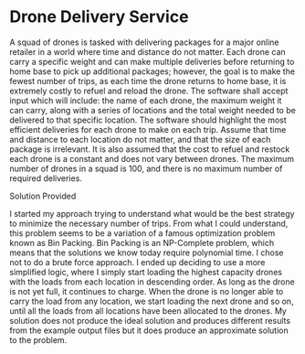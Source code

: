 # Drone Delivery Service

A squad of drones is tasked with delivering packages for a major online retailer in a world where time and distance do not matter.
Each drone can carry a specific weight and can make multiple deliveries before returning to home base to pick up additional packages; however, the goal is to make the fewest number of trips, as each time the drone returns to home base, it is
extremely costly to refuel and reload the drone. The software shall accept input which will include: the name of each drone, the maximum weight it can carry, along with a series of locations and the total weight
needed to be delivered to that specific location. The software should highlight the most efficient deliveries for each drone to make on each trip.
Assume that time and distance to each location do not matter, and that the size of each package is irrelevant. It is also assumed that the cost to refuel and restock each
drone is a constant and does not vary between drones. The maximum number of drones in a squad is 100, and there is no maximum number of required deliveries.

Solution Provided

I started my approach trying to understand what would be the best strategy to minimize the necessary number of trips. From what I could understand, this problem seems to be a variation of a famous optimization problem known as Bin Packing. Bin Packing is an NP-Complete problem, which means that the solutions we know today require polynomial time.
I chose not to do a brute force approach. I ended up deciding to use a more simplified logic, where I simply start loading the highest capacity drones with the loads from each location in descending order. As long as the drone is not yet full, it continues to charge. When the drone is no longer able to carry the load from any location, we start loading the next drone and so on, until all the loads from all locations have been allocated to the drones.
My solution does not produce the ideal solution and produces different results from the example output files but it does produce an approximate solution to the problem.
